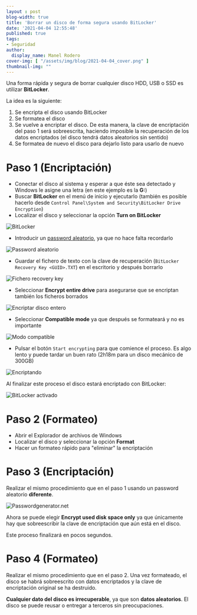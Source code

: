 ```yaml
---
layout : post
blog-width: true
title: 'Borrar un disco de forma segura usando BitLocker'
date: '2021-04-04 12:55:48'
published: true
tags:
- Seguridad
author:
  display_name: Manel Rodero
cover-img: [ "/assets/img/blog/2021-04-04_cover.png" ]
thumbnail-img: ""  
---
```


Una forma rápida y segura de borrar cualquier disco HDD, USB o SSD es utilizar **BitLocker**.

La idea es la siguiente:

1. Se encripta el disco usando BitLocker
2. Se formatea el disco
3. Se vuelve a encriptar el disco. De esta manera, la clave de encriptación del paso 1 será sobreescrita, haciendo imposible la recuperación de los datos encriptados (el disco tendrá datos aleatorios sin sentido)
4. Se formatea de nuevo el disco para dejarlo listo para usarlo de nuevo

# Paso 1 (Encriptación)

* Conectar el disco al sistema y esperar a que éste sea detectado y Windows le asigne una letra (en este ejemplo es la **G:**)
* Buscar **BitLocker** en el menú de inicio y ejecutarlo (también es posible hacerlo desde `Control Panel\System and Security\BitLocker Drive Encryption`)
* Localizar el disco y seleccionar la opción **Turn on BitLocker**

![BitLocker][1]

* Introducir un [password aleatorio](https://passwordsgenerator.net/), ya que no hace falta recordarlo

![Password aleatorio][2]

* Guardar el fichero de texto con la clave de recuperación (`BitLocker Recovery Key <GUID>.TXT`) en el escritorio y después borrarlo

![Fichero recovery key][3]

* Seleccionar **Encrypt entire drive** para asegurarse que se encriptan también los ficheros borrados

![Encriptar disco entero][4]

* Seleccionar **Compatible mode** ya que después se formateará y no es importante

![Modo compatible][5]

* Pulsar el botón `Start encrypting` para que comience el proceso. Es algo lento y puede tardar un buen rato (2h18m para un disco mecánico de 300GB)

![Encriptando][6]

Al finalizar este proceso el disco estará encriptado con BitLocker:

![BitLocker activado][7]

# Paso 2 (Formateo)

* Abrir el Explorador de archivos de Windows
* Localizar el disco y seleccionar la opción **Format**
* Hacer un formateo rápido para "eliminar" la encriptación

# Paso 3 (Encriptación)

Realizar el mismo procedimiento que en el paso 1 usando un password aleatorio **diferente**.

![Passwordgenerator.net][8]

Ahora se puede elegir **Encrypt used disk space only** ya que únicamente hay que sobreescribir la clave de encriptación que aún está en el disco.

Este proceso finalizará en pocos segundos.

# Paso 4 (Formateo)

Realizar el mismo procedimiento que en el paso 2. Una vez formateado, el disco se habrá sobreescrito con datos encriptados y la clave de encriptación original se ha destruido.

**Cualquier dato del disco es irrecuperable**, ya que son **datos aleatorios**. El disco se puede reusar o entregar a terceros sin preocupaciones.

<p></p>

[1]: /assets/img/blog/2021-04-04_image_1.png "BitLocker"
[2]: /assets/img/blog/2021-04-04_image_2.png "Password aleatorio"
[3]: /assets/img/blog/2021-04-04_image_3.png "Fichero recovery key"
[4]: /assets/img/blog/2021-04-04_image_4.png "Encriptar disco entero"
[5]: /assets/img/blog/2021-04-04_image_5.png "Modo compatible"
[6]: /assets/img/blog/2021-04-04_image_6.png "Encriptando"
[7]: /assets/img/blog/2021-04-04_image_7.png "BitLocker activado"
[8]: /assets/img/blog/2021-04-04_image_8.png "Passwordgnerator.net"